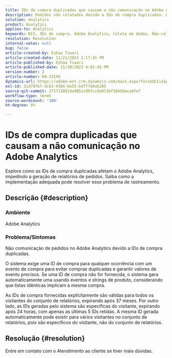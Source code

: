```yaml
---
title: IDs de compra duplicadas que causam a não comunicação no Adobe Analytics
description: Pedidos não relatados devido a IDs de compra duplicadas. Esse problema ocorre, pois essas IDs não são transmitidas na implementação.
solution: Analytics
product: Analytics
applies-to: Analytics
keywords: KCS, IDs de compra, Adobe Analytics, Coleta de dados, Não-relatórios, Perguntas frequentes
resolution: Resolution
internal-notes: null
bug: false
article-created-by: Eshaa Tiwari
article-created-date: 11/21/2023 2:17:45 PM
article-published-by: Eshaa Tiwari
article-published-date: 11/30/2023 4:01:45 PM
version-number: 2
article-number: KA-23145
dynamics-url: https://adobe-ent.crm.dynamics.com/main.aspx?forceUCI=1&pagetype=entityrecord&etn=knowledgearticle&id=2863b9bc-7888-ee11-8179-6045bd006268
exl-id: 2cd78fbf-dc63-4384-be55-bdff7e8a5285
source-git-commit: 2717138819a9851c08fcc0a013bf38450aca8fef
workflow-type: tm+mt
source-wordcount: '189'
ht-degree: 8%

---
```


# IDs de compra duplicadas que causam a não comunicação no Adobe Analytics


Explore como as IDs de compra duplicadas afetam o Adobe Analytics, impedindo a geração de relatórios de pedidos. Saiba como a implementação adequada pode resolver esse problema de rastreamento.

## Descrição {#description}


### Ambiente

Adobe Analytics

### <b>Problema/Sintomas</b>

Não comunicação de pedidos no Adobe Analytics devido a IDs de compra duplicadas.

O sistema exige uma ID de compra para qualquer ocorrência com um evento de compra para evitar compras duplicadas e garantir valores de evento precisos. Se uma ID de compra não for fornecida, o sistema gera automaticamente uma usando eventos e strings de produto, considerando que listas idênticas implicam a mesma compra.

As IDs de compra fornecidas explicitamente são válidas para todos os visitantes do conjunto de relatórios, expirando após 37 meses. Por outro lado, as IDs geradas pelo sistema são específicas do visitante, expirando após 24 horas, com apenas as últimas 5 IDs retidas. A mesma ID gerada automaticamente pode existir para vários visitantes no conjunto de relatórios, pois são específicos do visitante, não do conjunto de relatórios.


## Resolução {#resolution}


Entre em contato com o Atendimento ao cliente se tiver mais dúvidas.
